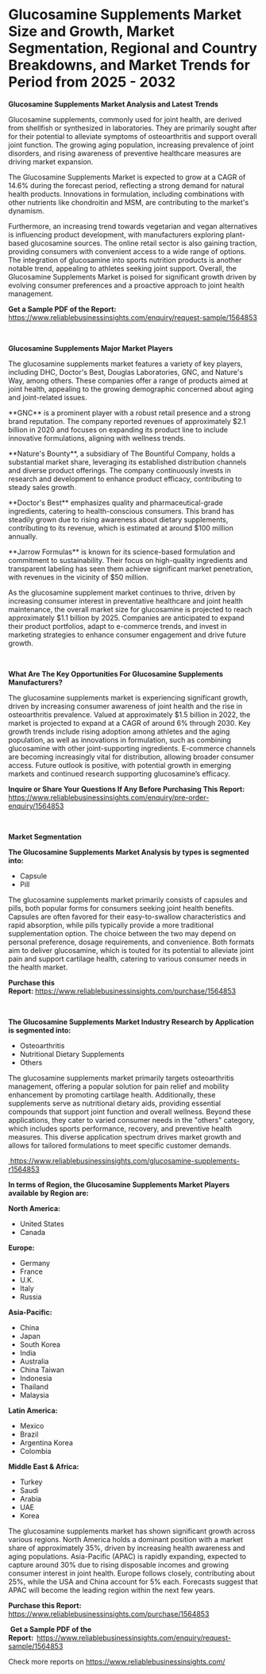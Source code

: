 <p><h1>Glucosamine Supplements Market Size and Growth, Market Segmentation, Regional and Country Breakdowns, and Market Trends for Period from 2025 -  2032</h1></p><p><strong>Glucosamine Supplements Market Analysis and Latest Trends</strong></p>
<p><p>Glucosamine supplements, commonly used for joint health, are derived from shellfish or synthesized in laboratories. They are primarily sought after for their potential to alleviate symptoms of osteoarthritis and support overall joint function. The growing aging population, increasing prevalence of joint disorders, and rising awareness of preventive healthcare measures are driving market expansion.</p><p>The Glucosamine Supplements Market is expected to grow at a CAGR of 14.6% during the forecast period, reflecting a strong demand for natural health products. Innovations in formulation, including combinations with other nutrients like chondroitin and MSM, are contributing to the market's dynamism. </p><p>Furthermore, an increasing trend towards vegetarian and vegan alternatives is influencing product development, with manufacturers exploring plant-based glucosamine sources. The online retail sector is also gaining traction, providing consumers with convenient access to a wide range of options. The integration of glucosamine into sports nutrition products is another notable trend, appealing to athletes seeking joint support. Overall, the Glucosamine Supplements Market is poised for significant growth driven by evolving consumer preferences and a proactive approach to joint health management.</p></p>
<p><strong>Get a Sample PDF of the Report:&nbsp;</strong> <a href="https://www.reliablebusinessinsights.com/enquiry/request-sample/1564853?utm_campaign=3035&utm_medium=2&utm_source=Github&utm_content=ia&utm_term=08032025&utm_id=glucosamine-supplements">https://www.reliablebusinessinsights.com/enquiry/request-sample/1564853</a></p>
<p>&nbsp;</p>
<p><strong>Glucosamine Supplements Major Market Players</strong></p>
<p><p>The glucosamine supplements market features a variety of key players, including DHC, Doctor's Best, Douglas Laboratories, GNC, and Nature's Way, among others. These companies offer a range of products aimed at joint health, appealing to the growing demographic concerned about aging and joint-related issues.</p><p>**GNC** is a prominent player with a robust retail presence and a strong brand reputation. The company reported revenues of approximately $2.1 billion in 2020 and focuses on expanding its product line to include innovative formulations, aligning with wellness trends.</p><p>**Nature's Bounty**, a subsidiary of The Bountiful Company, holds a substantial market share, leveraging its established distribution channels and diverse product offerings. The company continuously invests in research and development to enhance product efficacy, contributing to steady sales growth.</p><p>**Doctor's Best** emphasizes quality and pharmaceutical-grade ingredients, catering to health-conscious consumers. This brand has steadily grown due to rising awareness about dietary supplements, contributing to its revenue, which is estimated at around $100 million annually.</p><p>**Jarrow Formulas** is known for its science-based formulation and commitment to sustainability. Their focus on high-quality ingredients and transparent labeling has seen them achieve significant market penetration, with revenues in the vicinity of $50 million.</p><p>As the glucosamine supplement market continues to thrive, driven by increasing consumer interest in preventative healthcare and joint health maintenance, the overall market size for glucosamine is projected to reach approximately $1.1 billion by 2025. Companies are anticipated to expand their product portfolios, adapt to e-commerce trends, and invest in marketing strategies to enhance consumer engagement and drive future growth.</p></p>
<p>&nbsp;</p>
<p><strong>What Are The Key Opportunities For Glucosamine Supplements Manufacturers?</strong></p>
<p><p>The glucosamine supplements market is experiencing significant growth, driven by increasing consumer awareness of joint health and the rise in osteoarthritis prevalence. Valued at approximately $1.5 billion in 2022, the market is projected to expand at a CAGR of around 6% through 2030. Key growth trends include rising adoption among athletes and the aging population, as well as innovations in formulation, such as combining glucosamine with other joint-supporting ingredients. E-commerce channels are becoming increasingly vital for distribution, allowing broader consumer access. Future outlook is positive, with potential growth in emerging markets and continued research supporting glucosamine’s efficacy.</p></p>
<p><strong>Inquire or Share Your Questions If Any Before Purchasing This Report:</strong> <a href="https://www.reliablebusinessinsights.com/enquiry/pre-order-enquiry/1564853?utm_campaign=3035&utm_medium=2&utm_source=Github&utm_content=ia&utm_term=08032025&utm_id=glucosamine-supplements">https://www.reliablebusinessinsights.com/enquiry/pre-order-enquiry/1564853</a></p>
<p>&nbsp;</p>
<p><strong>Market Segmentation</strong></p>
<p><strong>The Glucosamine Supplements Market Analysis by types is segmented into:</strong></p>
<p><ul><li>Capsule</li><li>Pill</li></ul></p>
<p><p>The glucosamine supplements market primarily consists of capsules and pills, both popular forms for consumers seeking joint health benefits. Capsules are often favored for their easy-to-swallow characteristics and rapid absorption, while pills typically provide a more traditional supplementation option. The choice between the two may depend on personal preference, dosage requirements, and convenience. Both formats aim to deliver glucosamine, which is touted for its potential to alleviate joint pain and support cartilage health, catering to various consumer needs in the health market.</p></p>
<p><strong>Purchase this Report:&nbsp;</strong><a href="https://www.reliablebusinessinsights.com/purchase/1564853?utm_campaign=3035&utm_medium=2&utm_source=Github&utm_content=ia&utm_term=08032025&utm_id=glucosamine-supplements">https://www.reliablebusinessinsights.com/purchase/1564853</a></p>
<p>&nbsp;</p>
<p><strong>The Glucosamine Supplements Market Industry Research by Application is segmented into:</strong></p>
<p><ul><li>Osteoarthritis</li><li>Nutritional Dietary Supplements</li><li>Others</li></ul></p>
<p><p>The glucosamine supplements market primarily targets osteoarthritis management, offering a popular solution for pain relief and mobility enhancement by promoting cartilage health. Additionally, these supplements serve as nutritional dietary aids, providing essential compounds that support joint function and overall wellness. Beyond these applications, they cater to varied consumer needs in the "others" category, which includes sports performance, recovery, and preventive health measures. This diverse application spectrum drives market growth and allows for tailored formulations to meet specific customer demands.</p></p>
<p><a href="https://www.reliablebusinessinsights.com/glucosamine-supplements-r1564853?utm_campaign=3035&utm_medium=2&utm_source=Github&utm_content=ia&utm_term=08032025&utm_id=glucosamine-supplements">&nbsp;https://www.reliablebusinessinsights.com/glucosamine-supplements-r1564853</a></p>
<p><strong>In terms of Region, the Glucosamine Supplements Market Players available by Region are:</strong></p>
<p>
    <p> <strong> North America: </strong>
        <ul>
            <li>United States</li>
            <li>Canada</li>
        </ul>
        </p> 
    <p> <strong> Europe: </strong>
        <ul>
            <li>Germany</li>
            <li>France</li>
            <li>U.K.</li>
            <li>Italy</li>
            <li>Russia</li>
        </ul>
        </p> 
    <p> <strong> Asia-Pacific: </strong>
        <ul>
            <li>China</li>
            <li>Japan</li>
            <li>South Korea</li>
            <li>India</li>
            <li>Australia</li>
            <li>China Taiwan</li>
            <li>Indonesia</li>
            <li>Thailand</li>
            <li>Malaysia</li>
        </ul>
        </p> 
    <p> <strong> Latin America: </strong>
        <ul>
            <li>Mexico</li>
            <li>Brazil</li>
            <li>Argentina Korea</li>
            <li>Colombia</li>
        </ul>
        </p> 
    <p> <strong> Middle East & Africa: </strong>
        <ul>
            <li>Turkey</li>
            <li>Saudi</li>
            <li>Arabia</li>
            <li>UAE</li>
            <li>Korea</li>
        </ul>
    </p>
    </p>
<p><p>The glucosamine supplements market has shown significant growth across various regions. North America holds a dominant position with a market share of approximately 35%, driven by increasing health awareness and aging populations. Asia-Pacific (APAC) is rapidly expanding, expected to capture around 30% due to rising disposable incomes and growing consumer interest in joint health. Europe follows closely, contributing about 25%, while the USA and China account for 5% each. Forecasts suggest that APAC will become the leading region within the next few years.</p></p>
<p><strong>Purchase this Report: </strong><a href="https://www.reliablebusinessinsights.com/purchase/1564853?utm_campaign=3035&utm_medium=2&utm_source=Github&utm_content=ia&utm_term=08032025&utm_id=glucosamine-supplements">https://www.reliablebusinessinsights.com/purchase/1564853</a></p>
<p>&nbsp;<strong>Get a Sample PDF of the Report:&nbsp;&nbsp;</strong><a href="https://www.reliablebusinessinsights.com/enquiry/request-sample/1564853?utm_campaign=3035&utm_medium=2&utm_source=Github&utm_content=ia&utm_term=08032025&utm_id=glucosamine-supplements">https://www.reliablebusinessinsights.com/enquiry/request-sample/1564853</a></p>
<p><strong></strong></p>
<p>Check more reports on <a href="https://www.reliablebusinessinsights.com/?utm_campaign=3035&utm_medium=2&utm_source=Github&utm_content=ia&utm_term=08032025&utm_id=glucosamine-supplements">https://www.reliablebusinessinsights.com/</a></p>